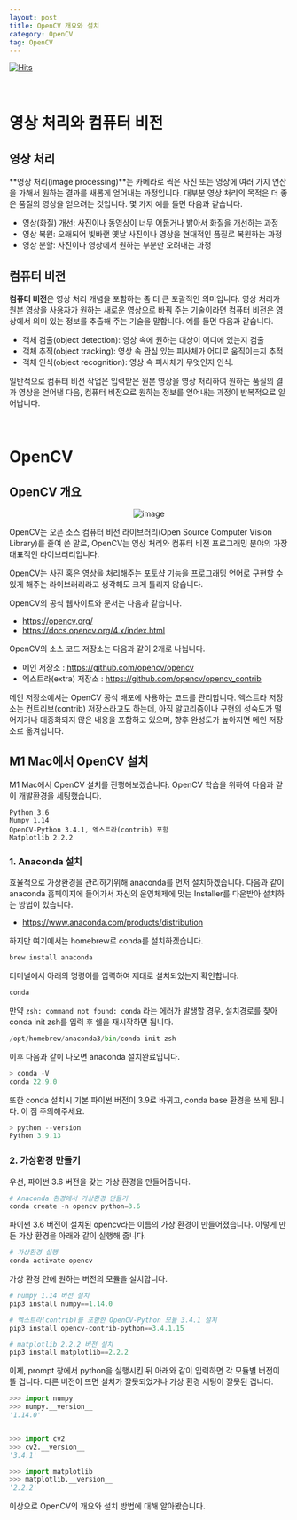 ```yaml
---
layout: post
title: OpenCV 개요와 설치
category: OpenCV
tag: OpenCV
---
```


[![Hits](https://hits.sh/museonghwang.github.io.svg?view=today-total&style=for-the-badge&label=Visitors&color=007ec6)](https://hits.sh/museonghwang.github.io/)

<br>





# 영상 처리와 컴퓨터 비전



## 영상 처리

**영상 처리(image processing)**는 카메라로 찍은 사진 또는 영상에 여러 가지 연산을 가해서 원하는 결과를 새롭게 얻어내는 과정입니다. 대부분 영상 처리의 목적은 더 좋은 품질의 영상을 얻으려는 것입니다. 몇 가지 예를 들면 다음과 같습니다.
* 영상(화질) 개선: 사진이나 동영상이 너무 어둡거나 밝아서 화질을 개선하는 과정
* 영상 복원: 오래되어 빛바랜 옛날 사진이나 영상을 현대적인 품질로 복원하는 과정
* 영상 분할: 사진이나 영상에서 원하는 부분만 오려내는 과정



## 컴퓨터 비전

**컴퓨터 비전**은 영상 처리 개념을 포함하는 좀 더 큰 포괄적인 의미입니다. 영상 처리가 원본 영상을 사용자가 원하는 새로운 영상으로 바꿔 주는 기술이라면 컴퓨터 비전은 영상에서 의미 있는 정보를 추출해 주는 기술을 말합니다. 예를 들면 다음과 같습니다.
* 객체 검출(object detection): 영상 속에 원하는 대상이 어디에 있는지 검출
* 객체 추적(object tracking): 영상 속 관심 있는 피사체가 어디로 움직이는지 추적
* 객체 인식(object recognition): 영상 속 피사체가 무엇인지 인식.

일반적으로 컴퓨터 비전 작업은 입력받은 원본 영상을 영상 처리하여 원하는 품질의 결과 영상을 얻어낸 다음, 컴퓨터 비전으로 원하는 정보를 얻어내는 과정이 반복적으로 일어납니다.

<br>





# OpenCV



## OpenCV 개요

<p align="center">
<img alt="image" src="https://user-images.githubusercontent.com/77891754/201581818-ada0f452-417e-42ea-9226-20a77b420c39.png">
</p>

OpenCV는 오픈 소스 컴퓨터 비전 라이브러리(Open Source Computer Vision Library)를 줄여 쓴 말로, OpenCV는 영상 처리와 컴퓨터 비전 프로그래밍 분야의 가장 대표적인 라이브러리입니다.

OpenCV는 사진 혹은 영상을 처리해주는 포토샵 기능을 프로그래밍 언어로 구현할 수 있게 해주는 라이브러리라고 생각해도 크게 틀리지 않습니다.

OpenCV의 공식 웹사이트와 문서는 다음과 같습니다.
* https://opencv.org/
* https://docs.opencv.org/4.x/index.html

OpenCV의 소스 코드 저장소는 다음과 같이 2개로 나뉩니다.
* 메인 저장소 : https://github.com/opencv/opencv
* 엑스트라(extra) 저장소 : https://github.com/opencv/opencv_contrib

메인 저장소에서는 OpenCV 공식 배포에 사용하는 코드를 관리합니다. 엑스트라 저장소는 컨트리브(contrib) 저장소라고도 하는데, 아직 알고리즘이나 구현의 성숙도가 떨어지거나 대중화되지 않은 내용을 포함하고 있으며, 향후 완성도가 높아지면 메인 저장소로 옮겨집니다.



## M1 Mac에서 OpenCV 설치

M1 Mac에서 OpenCV 설치를 진행해보겠습니다. OpenCV 학습을 위하여 다음과 같이 개발환경을 세팅했습니다.

```
Python 3.6
Numpy 1.14
OpenCV-Python 3.4.1, 엑스트라(contrib) 포함
Matplotlib 2.2.2
```



### 1. Anaconda 설치

효율적으로 가상환경을 관리하기위해 anaconda를 먼저 설치하겠습니다. 다음과 같이 anaconda 홈페이지에 들어가서 자신의 운영체제에 맞는 Installer를 다운받아 설치하는 방법이 있습니다.
* https://www.anaconda.com/products/distribution

하지만 여기에서는 homebrew로 conda를 설치하겠습니다.
```py
brew install anaconda
```

터미널에서 아래의 명령어를 입력하여 제대로 설치되었는지 확인합니다.
```py
conda
```

만약 `zsh: command not found: conda` 라는 에러가 발생할 경우, 설치경로를 찾아 conda init zsh를 입력 후 쉘을 재시작하면 됩니다.
```py
/opt/homebrew/anaconda3/bin/conda init zsh
```

이후 다음과 같이 나오면 anaconda 설치완료입니다.
```py
> conda -V
conda 22.9.0
```

또한 conda 설치시 기본 파이썬 버전이 3.9로 바뀌고, conda base 환경을 쓰게 됩니다. 이 점 주의해주세요.
```py
> python --version
Python 3.9.13
```



### 2. 가상환경 만들기

우선, 파이썬 3.6 버전을 갖는 가상 환경을 만들어줍니다.
```py
# Anaconda 환경에서 가상환경 만들기
conda create -n opencv python=3.6
```

파이썬 3.6 버전이 설치된 opencv라는 이름의 가상 환경이 만들어졌습니다. 이렇게 만든 가상 환경을 아래와 같이 실행해 줍니다.
```py
# 가상환경 실행
conda activate opencv
```

가상 환경 안에 원하는 버전의 모듈을 설치합니다.
```py
# numpy 1.14 버전 설치
pip3 install numpy==1.14.0

# 엑스트라(contrib)를 포함한 OpenCV-Python 모듈 3.4.1 설치
pip3 install opencv-contrib-python==3.4.1.15

# matplotlib 2.2.2 버전 설치
pip3 install matplotlib==2.2.2
```

이제, prompt 창에서 python을 실행시킨 뒤 아래와 같이 입력하면 각 모듈별 버전이 뜰 겁니다. 다른 버전이 뜨면 설치가 잘못되었거나 가상 환경 세팅이 잘못된 겁니다.
```py
>>> import numpy
>>> numpy.__version__
'1.14.0'


>>> import cv2
>>> cv2.__version__
'3.4.1'

>>> import matplotlib
>>> matplotlib.__version__
'2.2.2'
```

이상으로 OpenCV의 개요와 설치 방법에 대해 알아봤습니다.




